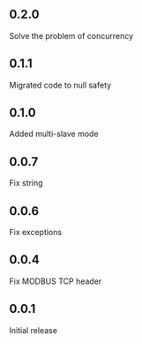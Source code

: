 ## 0.2.0

Solve the problem of concurrency

## 0.1.1

Migrated code to null safety

## 0.1.0

Added multi-slave mode

## 0.0.7

Fix string

## 0.0.6

Fix exceptions

## 0.0.4

Fix MODBUS TCP header

## 0.0.1

Initial release
